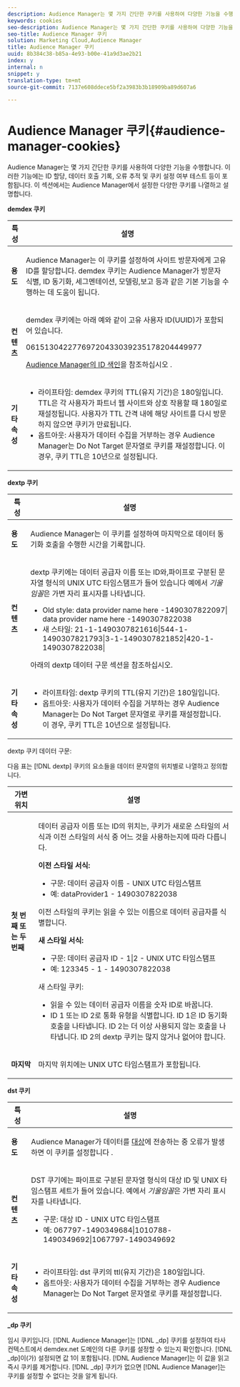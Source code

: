```yaml
---
description: Audience Manager는 몇 가지 간단한 쿠키를 사용하여 다양한 기능을 수행합니다. 이러한 기능에는 ID 할당, 데이터 호출 기록, 오류 추적 및 쿠키 설정 여부 테스트 등이 포함됩니다. 이 섹션에서는 Audience Manager에서 설정한 다양한 쿠키를 나열하고 설명합니다.
keywords: cookies
seo-description: Audience Manager는 몇 가지 간단한 쿠키를 사용하여 다양한 기능을 수행합니다. 이러한 기능에는 ID 할당, 데이터 호출 기록, 오류 추적 및 쿠키 설정 여부 테스트 등이 포함됩니다. 이 섹션에서는 Audience Manager에서 설정한 다양한 쿠키를 나열하고 설명합니다.
seo-title: Audience Manager 쿠키
solution: Marketing Cloud,Audience Manager
title: Audience Manager 쿠키
uuid: 8b384c38-b85a-4e93-b00e-41a9d3ae2b21
index: y
internal: n
snippet: y
translation-type: tm+mt
source-git-commit: 7137e608ddece5bf2a3983b3b18909ba89d607a6

---
```



# Audience Manager 쿠키{#audience-manager-cookies}

Audience Manager는 몇 가지 간단한 쿠키를 사용하여 다양한 기능을 수행합니다. 이러한 기능에는 ID 할당, 데이터 호출 기록, 오류 추적 및 쿠키 설정 여부 테스트 등이 포함됩니다. 이 섹션에서는 Audience Manager에서 설정한 다양한 쿠키를 나열하고 설명합니다.

**demdex 쿠키**

<table id="table_1CCF7EA2BC9E421F8DEECA5F611E33F6"> 
 <thead> 
  <tr> 
   <th colname="col1" class="entry"> 특성 </th> 
   <th colname="col2" class="entry"> 설명 </th> 
  </tr> 
 </thead>
 <tbody> 
  <tr> 
   <td colname="col1"> <p> <b>용도</b> </p> </td> 
   <td colname="col2"> <p> <span class="keyword"> Audience Manager</span>는 이 쿠키를 설정하여 사이트 방문자에게 고유 ID를 할당합니다. <span class="wintitle">demdex</span> 쿠키는 <span class="keyword">Audience Manager</span>가 방문자 식별, ID 동기화, 세그멘테이션, 모델링,보고 등과 같은 기본 기능을 수행하는 데 도움이 됩니다. </p> </td> 
  </tr> 
  <tr> 
   <td colname="col1"> <p> <b>컨텐츠</b> </p> </td> 
   <td colname="col2"> <p><span class="wintitle">demdex</span> 쿠키에는 아래 예와 같이 고유 사용자 ID(UUID)가 포함되어 있습니다. </p> <p> <span class="codeph"> 06151304227769720433039235178204449977 </span> </p> <p><a href="https://marketing.adobe.com/resources/help/en_US/aam/ids-in-aam.html" format="https" scope="external">Audience Manager의 ID 색인</a>을 참조하십시오 . </p> </td> 
  </tr> 
  <tr> 
   <td colname="col1"> <p> <b>기타 속성</b> </p> </td> 
   <td colname="col2"> <p> 
     <ul id="ul_11291DA87C5045E880034E06C863BCDA"> 
      <li id="li_40C30A06A12449A4A8748621223CA71B">라이프타임: <span class="wintitle">demdex</span> 쿠키의 TTL(유지 기간)은 180일입니다. TTL은 각 사용자가 파트너 웹 사이트와 상호 작용할 때 180일로 재설정됩니다. 사용자가 TTL 간격 내에 해당 사이트를 다시 방문하지 않으면 쿠키가 만료됩니다. </li> 
      <li id="li_A589EDA2198249829207A183872EF1FF">옵트아웃: 사용자가 데이터 수집을 거부하는 경우 <span class="keyword">Audience Manager</span>는 <span class="codeph">Do Not Target</span> 문자열로 쿠키를 재설정합니다. 이 경우, 쿠키 TTL은 10년으로 설정됩니다. </li> 
     </ul> </p> </td> 
  </tr> 
 </tbody> 
</table>

**dextp 쿠키**

<table id="table_7343C9C9ADD24D3FA693ECC76E4A4045"> 
 <thead> 
  <tr> 
   <th colname="col1" class="entry"> 특성 </th> 
   <th colname="col2" class="entry"> 설명 </th> 
  </tr> 
 </thead>
 <tbody> 
  <tr> 
   <td colname="col1"> <p> <b>용도</b> </p> </td> 
   <td colname="col2"> <p> <span class="keyword"> Audience Manager</span>는 이 쿠키를 설정하여 마지막으로 데이터 동기화 호출을 수행한 시간을 기록합니다. </p> </td> 
  </tr> 
  <tr> 
   <td colname="col1"> <p> <b>컨텐츠</b> </p> </td> 
   <td colname="col2"> <p><span class="wintitle">dextp</span> 쿠키에는 데이터 공급자 이름 또는 ID와,파이프로 구분된 문자열 형식의 UNIX UTC 타임스탬프가 들어 있습니다 예에서 <i>기울임꼴</i>은 가변 자리 표시자를 나타냅니다. </p> <p> 
     <ul id="ul_80D0BC3FCF06470991E12712401D784A"> 
      <li id="li_03747A433CEB4756A26CD866E716B89D">Old style: <span class="codeph"> <span class="varname"> data provider name here </span>-1490307822097| <span class="varname"> data provider name here </span>-1490307822038 </span> </li> 
      <li id="li_79E7000E82DB4ADA9E9887B017343B2D">새 스타일: <span class="codeph">21-1-1490307821616|544-1-1490307821793|3-1-1490307821852|420-1-1490307822038| </span> </li> 
     </ul> </p> <p>아래의 dextp 데이터 구문 섹션을 참조하십시오. </p> </td> 
  </tr> 
  <tr> 
   <td colname="col1"> <p> <b>기타 속성</b> </p> </td> 
   <td colname="col2"> <p> 
     <ul id="ul_4922AC2CD55D4C888A6FBEB22F8B889B"> 
      <li id="li_91A68C44E53840379C2ACDED25468735">라이프타임: <span class="wintitle">dextp</span> 쿠키의 TTL(유지 기간)은 180일입니다. </li> 
      <li id="li_6B8C674EFAAC4DABA0A640CF29247F99">옵트아웃: 사용자가 데이터 수집을 거부하는 경우 <span class="keyword">Audience Manager</span>는 <span class="codeph">Do Not Target</span> 문자열로 쿠키를 재설정합니다. 이 경우, 쿠키 TTL은 10년으로 설정됩니다. </li> 
     </ul> </p> </td> 
  </tr> 
 </tbody> 
</table>

dextp 쿠키 데이터 구문:

다음 표는 [!DNL dextp] 쿠키의 요소들을 데이터 문자열의 위치별로 나열하고 정의합니다.

<table id="table_BE00604B97F24F5A94AA4F566063D785"> 
 <thead> 
  <tr> 
   <th colname="col1" class="entry"> 가변 위치 </th> 
   <th colname="col2" class="entry"> 설명 </th> 
  </tr> 
 </thead>
 <tbody> 
  <tr> 
   <td colname="col1"> <p> <b>첫 번째 또는 두 번째</b> </p> </td> 
   <td colname="col2"> <p>데이터 공급자 이름 또는 ID의 위치는, 쿠키가 새로운 스타일의 서식과 이전 스타일의 서식 중 어느 것을 사용하는지에 따라 다릅니다. </p> <p> <b>이전 스타일 서식:</b> </p> <p> 
     <ul id="ul_5BFBF40E3FE849CA859030F2D070FDF6"> 
      <li id="li_E8F4DC0CB15B472ABE9892B3A61D7F77">구문: <span class="codeph"> <span class="varname"> 데이터 공급자 이름 </span> - <span class="varname"> UNIX UTC 타임스탬프 </span></span> </li> 
      <li id="li_7CD8B101156140F49EA97B18E9591402">예: <span class="codeph"> dataProvider1 - 1490307822038 </span> </li> 
     </ul> </p> <p>이전 스타일의 쿠키는 읽을 수 있는 이름으로 데이터 공급자를 식별합니다. </p> <p> <b>새 스타일 서식:</b> </p> <p> 
     <ul id="ul_AC6225CA781746148C125F21DFED1ED9"> 
      <li id="li_29C4B52E398B4EA28944980A15B05A57">구문: <span class="codeph"> <span class="varname"> 데이터 공급자 ID </span> - 1|2 - <span class="varname"> UNIX UTC 타임스탬프 </span> </span> </li> 
      <li id="li_3BF30CA5FED242DF96E0B54AFC64B06F">예: <span class="codeph"> 123345 - 1 - 1490307822038 </span> </li> 
     </ul> </p> <p>새 스타일 쿠키: </p> <p> 
     <ul id="ul_F05A91A455FA44C7A71186C0C9E31630"> 
      <li id="li_A8C9638173684359BABC4207845A4F48">읽을 수 있는 데이터 공급자 이름을 숫자 ID로 바꿉니다. </li> 
      <li id="li_28F1E2DB24904E53BE9718AD788CE61E">ID 1 또는 ID 2로 통화 유형을 식별합니다. ID 1은 ID 동기화 호출을 나타냅니다. ID 2는 더 이상 사용되지 않는 호출을 나타냅니다. ID 2의 dextp 쿠키는 많지 않거나 없어야 합니다. </li> 
     </ul> </p> </td> 
  </tr> 
  <tr> 
   <td colname="col1"> <p> <b>마지막</b> </p> </td> 
   <td colname="col2"> <p>마지막 위치에는 UNIX UTC 타임스탬프가 포함됩니다. </p> </td> 
  </tr> 
 </tbody> 
</table>

**dst 쿠키**

<table id="table_83AE9B6350C6408BAECD9FCF33022B98"> 
 <thead> 
  <tr> 
   <th colname="col1" class="entry"> 특성 </th> 
   <th colname="col2" class="entry"> 설명 </th> 
  </tr> 
 </thead>
 <tbody> 
  <tr> 
   <td colname="col1"> <p> <b>용도</b> </p> </td> 
   <td colname="col2"> <p> <span class="keyword"> Audience Manager</span>가 데이터를 <a href="https://marketing.adobe.com/resources/help/en_US/aam/c_destinations.html" format="https" scope="external">대상</a>에 전송하는 중 오류가 발생하면 이 쿠키를 설정합니다 . </p> </td> 
  </tr> 
  <tr> 
   <td colname="col1"> <p> <b>컨텐츠</b> </p> </td> 
   <td colname="col2"> <p> <span class="wintitle">DST</span> 쿠기에는 파이프로 구분된 문자열 형식의 대상 ID 및 UNIX 타임스탬프 세트가 들어 있습니다. 예에서 <i>기울임꼴</i>은 가변 자리 표시자를 나타냅니다. </p> <p> 
     <ul id="ul_CE98076A02DA413486C1D341E9806889"> 
      <li id="li_850209D956644749B98C7A208C825C15">구문: <span class="codeph"> <span class="varname"> 대상 ID </span> - <span class="varname"> UNIX UTC 타임스탬프 </span> </span> </li> 
      <li id="li_4A22152C70844733982230EBF7B9EB78">예: <span class="codeph">067797-1490349684|1010788-1490349692|1067797-1490349692 </span> </li> 
     </ul> </p> </td> 
  </tr> 
  <tr> 
   <td colname="col1"> <p> <b>기타 속성</b> </p> </td> 
   <td colname="col2"> <p> 
     <ul id="ul_5D13DD701B484B51BF2808A69A919106"> 
      <li id="li_4E665114C63246FBA32A4E19984D2693">라이프타임: <span class="wintitle">dst</span> 쿠키의 ttl(유지 기간)은 180일입니다. </li> 
      <li id="li_A682B566704F43D2AB72487EFF212474">옵트아웃: 사용자가 데이터 수집을 거부하는 경우 <span class="keyword">Audience Manager</span>는 <span class="codeph">Do Not Target</span> 문자열로 쿠키를 재설정합니다. </li> 
     </ul> </p> </td> 
  </tr> 
 </tbody> 
</table>

**_dp 쿠키**

임시 쿠키입니다. [!DNL Audience Manager]는 [!DNL _dp] 쿠키를 설정하여 타사 컨텍스트에서 demdex.net 도메인의 다른 쿠키를 설정할 수 있는지 확인합니다. [!DNL _dp]이(가) 설정되면 값 1이 포함됩니다. [!DNL Audience Manager]는 이 값을 읽고 즉시 쿠키를 제거합니다. [!DNL _dp] 쿠키가 없으면 [!DNL Audience Manager]는 쿠키를 설정할 수 없다는 것을 알게 됩니다.
